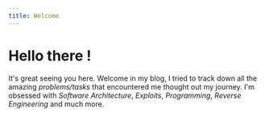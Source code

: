 ```yaml
---
title: Welcome
---
```


# **Hello there !** 

It's great seeing you here. Welcome in my blog, I tried to track down all the amazing *problems/tasks* that encountered me thought out my journey. I'm obsessed with *Software Architecture*, *Exploits*, *Programming*, *Reverse Engineering* and much more.












